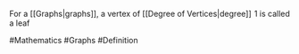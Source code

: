 For a [[Graphs|graphs]], a vertex of [[Degree of Vertices|degree]] $\hspace{0pt}1$ is called a leaf

#Mathematics #Graphs #Definition 